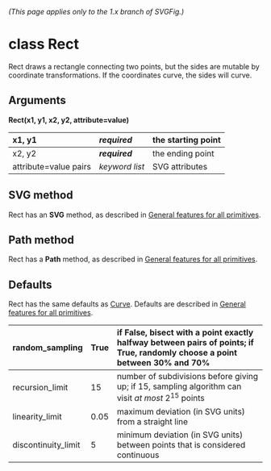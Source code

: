 _(This page applies only to the 1.x branch of SVGFig.)_

# class Rect #

Rect draws a rectangle connecting two points, but the sides are
mutable by coordinate transformations.  If the coordinates curve, the
sides will curve.

## Arguments ##

**Rect(x1, y1, x2, y2, attribute=value)**

| x1, y1 | _**required**_ | the starting point |
|:-------|:---------------|:-------------------|
| x2, y2 | _**required**_ | the ending point |
| attribute=value pairs | _keyword list_ | SVG attributes |

## SVG method ##

Rect has an **SVG** method, as described in [General features for all primitives](GeneralPrimitive.md).

## Path method ##

Rect has a **Path** method, as described in [General features for all primitives](GeneralPrimitive.md).

## Defaults ##

Rect has the same defaults as [Curve](ClassCurve.md).  Defaults are described in [General features for all primitives](GeneralPrimitive.md).

| random\_sampling | True | if False, bisect with a point exactly halfway between pairs of points; if True, randomly choose a point between 30% and 70% |
|:-----------------|:-----|:----------------------------------------------------------------------------------------------------------------------------|
| recursion\_limit | 15 | number of subdivisions before giving up; if 15, sampling algorithm can visit _at most_ 2<sup>15</sup> points |
| linearity\_limit | 0.05 | maximum deviation (in SVG units) from a straight line |
| discontinuity\_limit | 5 | minimum deviation (in SVG units) between points that is considered continuous |